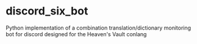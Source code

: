 # discord_six_bot
Python implementation of a combination translation/dictionary monitoring bot for discord designed for the Heaven's Vault conlang
